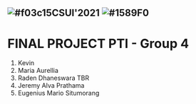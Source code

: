 ## ![#f03c15](https://via.placeholder.com/15/f03c15/000000?text=+)CSUI'2021 ![#1589F0](https://via.placeholder.com/15/1589F0/000000?text=+)
# FINAL PROJECT PTI - Group 4

1. Kevin
2. Maria Aurellia
3. Raden Dhaneswara TBR
4. Jeremy Alva Prathama
5. Eugenius Mario Situmorang
